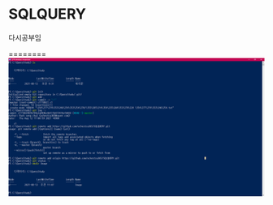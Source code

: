# SQLQUERY
다시공부임

========
<img src ="https://github.com/ochestra365/SQLQUERY/blob/master/Image/20210812110811001.png">

